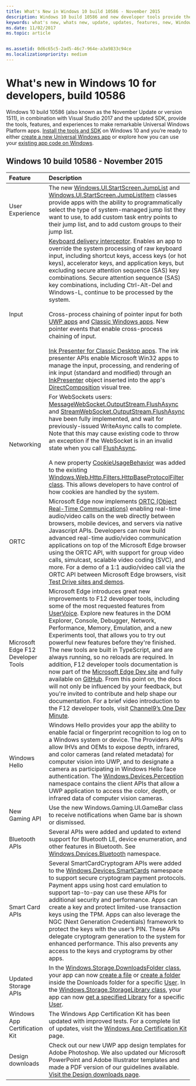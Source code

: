 ```yaml
---
title: What's New in Windows 10 build 10586 - November 2015
description: Windows 10 build 10586 and new developer tools provide the tools, features, and experiences powered by the new Universal Windows Platform.
keywords: what's new, whats new, update, updates, features, new, Windows 10, 1511, November, 10586
ms.date: 11/02/2017
ms.topic: article


ms.assetid: 0d6c65c5-2ad5-46c7-964e-a3a9833c94ce
ms.localizationpriority: medium
---
```

# What's new in Windows 10 for developers, build 10586

Windows 10 build 10586 (also known as the November Update or version 1511), in combination with Visual Studio 2017 and the updated SDK, provide the tools, features, and experiences to make remarkable Universal Windows Platform apps. [Install the tools and SDK](https://go.microsoft.com/fwlink/?LinkId=821431) on Windows 10 and you’re ready to either [create a new Universal Windows app](../get-started/create-uwp-apps.md) or explore how you can use your [existing app code on Windows](../porting/index.md).

## Windows 10 build 10586 - November 2015

Feature | Description
 :---- | :----
 User Experience | The new [Windows.UI.StartScreen.JumpList](https://msdn.microsoft.com/library/windows/apps/windows.ui.startscreen.aspx) and [Windows.UI.StartScreen.JumpListItem](https://msdn.microsoft.com/library/windows/apps/windows.ui.startscreen.aspx) classes provide apps with the ability to programmatically select the type of system-managed jump list they want to use, to add custom task entry points to their jump list, and to add custom groups to their jump list.
 Input | [Keyboard delivery interceptor](https://msdn.microsoft.com/library/windows/apps/windows.ui.input.keyboarddeliveryinterceptor.aspx). Enables an app to override the system processing of raw keyboard input, including shortcut keys, access keys (or hot keys), accelerator keys, and application keys, but excluding secure attention sequence (SAS) key combinations. Secure attention sequence (SAS) key combinations, including Ctrl-Alt-Del and Windows-L, continue to be processed by the system. <br /><br />Cross-process chaining of pointer input for both [UWP apps](https://msdn.microsoft.com/library/windows/apps/windows.ui.core.corewindow.aspx) and [Classic Windows apps](https://msdn.microsoft.com/library/windows/desktop/hh454903(v=vs.85).aspx). New pointer events that enable cross-process chaining of input. <br /><br />[Ink Presenter for Classic Desktop apps](https://msdn.microsoft.com/library/windows/desktop/mt622165(v=vs.85).aspx). The ink presenter APIs enable Microsoft Win32 apps to manage the input, processing, and rendering of ink input (standard and modified) through an [InkPresenter](https://msdn.microsoft.com/library/windows/desktop/windows.ui.input.inking.inkpresenter.aspx) object inserted into the app's [DirectComposition](https://msdn.microsoft.com/library/windows/desktop/hh437371(v=vs.85).aspx) visual tree.
Networking | For WebSockets users: [MessageWebSocket.OutputStream.FlushAsync](https://msdn.microsoft.com/library/windows/apps/windows.storage.streams.datawriter.flushasync.aspx) and [StreamWebSocket.OutputStream.FlushAsync](https://msdn.microsoft.com/library/windows/apps/windows.storage.streams.datawriter.flushasync.aspx) have been fully implemented, and wait for previously-issued WriteAsync calls to complete. Note that this may cause existing code to throw an exception if the WebSocket is in an invalid state when you call [FlushAsync](https://msdn.microsoft.com/library/windows/apps/windows.storage.streams.datawriter.flushasync.aspx). <br /><br />A new property [CookieUsageBehavior](https://msdn.microsoft.com/library/windows/apps/windows.web.http.filters.httpbaseprotocolfilter.aspx) was added to the existing [Windows.Web.Http.Filters.HttpBaseProtocolFilter class](https://msdn.microsoft.com/library/windows/apps/windows.web.http.filters.httpbaseprotocolfilter.aspx). This allows developers to have control of how cookies are handled by the system.
ORTC | Microsoft Edge now implements [ORTC (Object Real-Time Communications)](https://msdn.microsoft.com/library/mt433097(v=vs.85).aspx) enabling real-time audio/video calls on the web directly between browsers, mobile devices, and servers via native Javascript APIs. Developers can now build advanced real-time audio/video communication applications on top of the Microsoft Edge browser using the ORTC API, with support for group video calls, simulcast, scalable video coding (SVC), and more. For a demo of a 1:1 audio/video call via the ORTC API between Microsoft Edge browsers, visit [Test Drive sites and demos](https://developer.microsoft.com/microsoft-edge/testdrive/demos/ortcdemo/).
Microsoft Edge F12 Developer Tools | Microsoft Edge introduces great new improvements to F12 developer tools, including some of the most requested features from [UserVoice](https://wpdev.uservoice.com/forums/257854-microsoft-edge-developer). Explore new features in the DOM Explorer, Console, Debugger, Network, Performance, Memory, Emulation, and a new Experiments tool, that allows you to try out powerful new features before they're finished. The new tools are built in TypeScript, and are always running, so no reloads are required. In addition, F12 developer tools documentation is now part of the [Microsoft Edge Dev site](https://developer.microsoft.com/microsoft-edge/) and fully available on [GitHub](https://github.com/MicrosoftEdge/MicrosoftEdge-Documentation). From this point on, the docs will not only be influenced by your feedback, but you're invited to contribute and help shape our documentation. For a brief video introduction to the F12 developer tools, visit [Channel9’s One Dev Minute](https://channel9.msdn.com/Blogs/One-Dev-Minute/Microsoft-Edge-F12-tools).
Windows Hello | Windows Hello provides your app the ability to enable facial or fingerprint recognition to log on to a Windows system or device. The Providers APIs allow IHVs and OEMs to expose depth, infrared, and color cameras (and related metadata) for computer vision into UWP, and to designate a camera as participating in Windows Hello face authentication. The [Windows.Devices.Perception](https://msdn.microsoft.com/library/windows/apps/windows.devices.perception.aspx) namespace contains the client APIs that allow a UWP application to access the color, depth, or infrared data of computer vision cameras.
New Gaming API | Use the new Windows.Gaming.UI.GameBar class to receive notifications when Game bar is shown or dismissed.
Bluetooth APIs | Several APIs were added and updated to extend support for Bluetooth LE, device enumeration, and other features in Bluetooth. See [Windows.Devices.Bluetooth](https://msdn.microsoft.com/library/windows/apps/windows.devices.bluetooth.aspx) namespace.
Smart Card APIs | Several SmartCardCryptogram APIs were added to the [Windows.Devices.SmartCards](https://msdn.microsoft.com/library/windows/apps/windows.devices.smartcards.aspx) namespace to support secure cryptogram payment protocols. Payment apps using host card emulation to support tap-to-pay can use these APIs for additional security and performance. Apps can create a key and protect limited-use transaction keys using the TPM. Apps can also leverage the NGC (Next Generation Credentials) framework to protect the keys with the user’s PIN. These APIs delegate cryptogram generation to the system for enhanced performance. This also prevents any access to the keys and cryptograms by other apps.
Updated Storage APIs | In the [Windows.Storage.DownloadsFolder class](https://msdn.microsoft.com/library/windows/apps/windows.storage.downloadsfolder.aspx), your app can now [create a file](https://msdn.microsoft.com/library/windows/apps/windows.storage.downloadsfolder.createfileforuserasync.aspx) or [create a folder](https://msdn.microsoft.com/library/windows/apps/windows.storage.downloadsfolder.createfolderforuserasync.aspx) inside the Downloads folder for a specific [User](https://msdn.microsoft.com/library/windows/apps/windows.system.user.aspx). In the [Windows.Storage.StorageLibrary class](https://msdn.microsoft.com/library/windows/apps/windows.storage.storagelibrary.aspx), your app can now [get a specified Library](https://msdn.microsoft.com/library/windows/apps/windows.storage.storagelibrary.getlibraryforuserasync.aspx) for a specific [User](https://msdn.microsoft.com/library/windows/apps/windows.system.user.aspx).
Windows App Certification Kit | The Windows App Certification Kit has been updated with improved tests. For a complete list of updates, visit the [Windows App Certification Kit](https://developer.microsoft.com/windows/develop/app-certification-kit) page.
Design downloads | Check out our new UWP app design templates for Adobe Photoshop. We also updated our Microsoft PowerPoint and Adobe Illustrator templates and made a PDF version of our guidelines available. [Visit the Design downloads page](https://developer.microsoft.com/windows/design/assets).